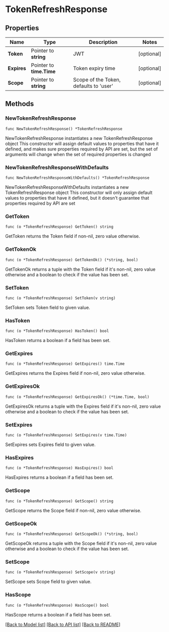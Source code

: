 # TokenRefreshResponse

## Properties

Name | Type | Description | Notes
------------ | ------------- | ------------- | -------------
**Token** | Pointer to **string** | JWT | [optional] 
**Expires** | Pointer to **time.Time** | Token expiry time | [optional] 
**Scope** | Pointer to **string** | Scope of the Token, defaults to &#39;user&#39; | [optional] 

## Methods

### NewTokenRefreshResponse

`func NewTokenRefreshResponse() *TokenRefreshResponse`

NewTokenRefreshResponse instantiates a new TokenRefreshResponse object
This constructor will assign default values to properties that have it defined,
and makes sure properties required by API are set, but the set of arguments
will change when the set of required properties is changed

### NewTokenRefreshResponseWithDefaults

`func NewTokenRefreshResponseWithDefaults() *TokenRefreshResponse`

NewTokenRefreshResponseWithDefaults instantiates a new TokenRefreshResponse object
This constructor will only assign default values to properties that have it defined,
but it doesn't guarantee that properties required by API are set

### GetToken

`func (o *TokenRefreshResponse) GetToken() string`

GetToken returns the Token field if non-nil, zero value otherwise.

### GetTokenOk

`func (o *TokenRefreshResponse) GetTokenOk() (*string, bool)`

GetTokenOk returns a tuple with the Token field if it's non-nil, zero value otherwise
and a boolean to check if the value has been set.

### SetToken

`func (o *TokenRefreshResponse) SetToken(v string)`

SetToken sets Token field to given value.

### HasToken

`func (o *TokenRefreshResponse) HasToken() bool`

HasToken returns a boolean if a field has been set.

### GetExpires

`func (o *TokenRefreshResponse) GetExpires() time.Time`

GetExpires returns the Expires field if non-nil, zero value otherwise.

### GetExpiresOk

`func (o *TokenRefreshResponse) GetExpiresOk() (*time.Time, bool)`

GetExpiresOk returns a tuple with the Expires field if it's non-nil, zero value otherwise
and a boolean to check if the value has been set.

### SetExpires

`func (o *TokenRefreshResponse) SetExpires(v time.Time)`

SetExpires sets Expires field to given value.

### HasExpires

`func (o *TokenRefreshResponse) HasExpires() bool`

HasExpires returns a boolean if a field has been set.

### GetScope

`func (o *TokenRefreshResponse) GetScope() string`

GetScope returns the Scope field if non-nil, zero value otherwise.

### GetScopeOk

`func (o *TokenRefreshResponse) GetScopeOk() (*string, bool)`

GetScopeOk returns a tuple with the Scope field if it's non-nil, zero value otherwise
and a boolean to check if the value has been set.

### SetScope

`func (o *TokenRefreshResponse) SetScope(v string)`

SetScope sets Scope field to given value.

### HasScope

`func (o *TokenRefreshResponse) HasScope() bool`

HasScope returns a boolean if a field has been set.


[[Back to Model list]](../README.md#documentation-for-models) [[Back to API list]](../README.md#documentation-for-api-endpoints) [[Back to README]](../README.md)


